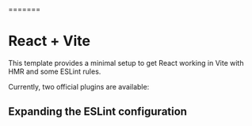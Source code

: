 

=======
# React + Vite

This template provides a minimal setup to get React working in Vite with HMR and some ESLint rules.

Currently, two official plugins are available:



## Expanding the ESLint configuration


